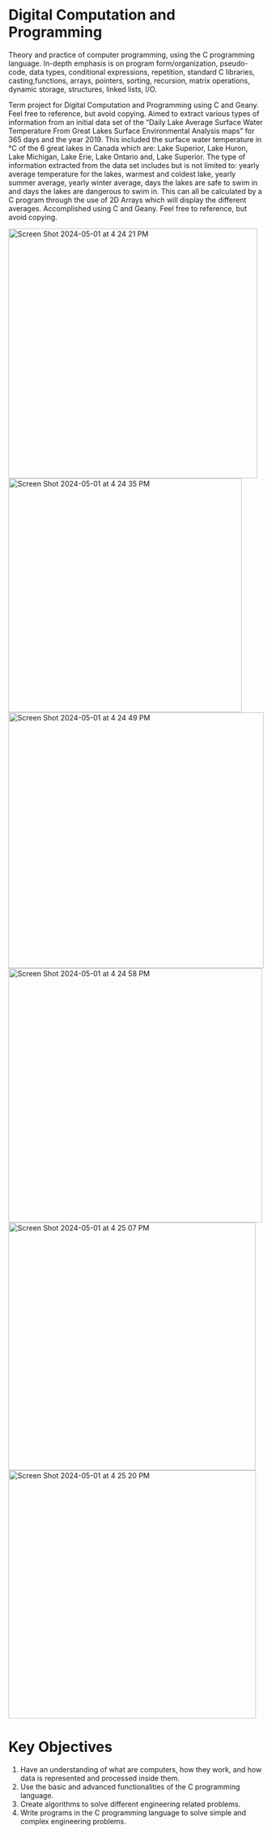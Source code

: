 # Digital Computation and Programming
Theory and practice of computer programming, using the C programming language. In-depth emphasis is on program form/organization, pseudo-code, data types, conditional expressions, repetition, standard C libraries, casting,functions, arrays, pointers, sorting, recursion, matrix operations, dynamic storage, structures, linked lists, I/O.

Term project for Digital Computation and Programming using C and Geany. Feel free to reference, but avoid copying. Aimed to extract various types of information from an initial data set of the “Daily Lake Average Surface Water Temperature From Great Lakes Surface Environmental Analysis maps” for 365 days and the year 2019. This included the surface water temperature in °C of the 6 great lakes in Canada which are: Lake Superior, Lake Huron, Lake Michigan, Lake Erie, Lake Ontario and, Lake Superior. The type of information extracted from the data set includes but is not limited to: yearly average temperature for the lakes, warmest and coldest lake, yearly summer average, yearly winter average, days the lakes are safe to swim in and days the lakes are dangerous to swim in. This can all be calculated by a C program through the use of 2D Arrays which will display the different averages. Accomplished using C and Geany. Feel free to reference, but avoid copying.

<img width="492" alt="Screen Shot 2024-05-01 at 4 24 21 PM" src="https://github.com/ark22oct/Digital-Computation-and-Programming/assets/77360623/f8d65ce1-0cf7-4592-bfa0-545a3131b971">
<img width="461" alt="Screen Shot 2024-05-01 at 4 24 35 PM" src="https://github.com/ark22oct/Digital-Computation-and-Programming/assets/77360623/2b65e14e-9973-4436-93b6-f5ceb982affe">
<img width="504" alt="Screen Shot 2024-05-01 at 4 24 49 PM" src="https://github.com/ark22oct/Digital-Computation-and-Programming/assets/77360623/5dbf9cd9-0a55-434b-85bb-d6ecc0ef8cdf">
<img width="501" alt="Screen Shot 2024-05-01 at 4 24 58 PM" src="https://github.com/ark22oct/Digital-Computation-and-Programming/assets/77360623/9b902bb0-c5f0-4fb8-9f0b-177c103b3a68">
<img width="488" alt="Screen Shot 2024-05-01 at 4 25 07 PM" src="https://github.com/ark22oct/Digital-Computation-and-Programming/assets/77360623/cfe562b0-8d3f-4425-a917-774f90b832ea">
<img width="489" alt="Screen Shot 2024-05-01 at 4 25 20 PM" src="https://github.com/ark22oct/Digital-Computation-and-Programming/assets/77360623/8996a53d-e095-48a8-ac1e-a73136fc2b91">

# Key Objectives
1. Have an understanding of what are computers, how they work, and how data is represented and processed inside them.
2. Use the basic and advanced functionalities of the C programming language.
3. Create algorithms to solve different engineering related problems.
4. Write programs in the C programming language to solve simple and complex engineering problems.




